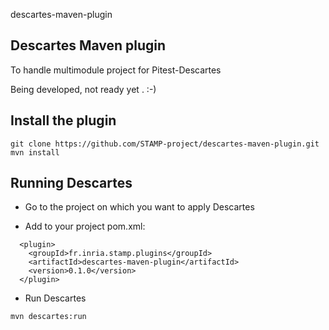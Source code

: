 descartes-maven-plugin

Descartes Maven plugin
----------------------
To handle multimodule project for Pitest-Descartes

Being developed, not ready yet . :-)


Install the plugin
------------------
```
git clone https://github.com/STAMP-project/descartes-maven-plugin.git
mvn install
```

Running Descartes
------------------
* Go to the project on which you want to apply Descartes

* Add to your project pom.xml:
```
  <plugin>
    <groupId>fr.inria.stamp.plugins</groupId>
    <artifactId>descartes-maven-plugin</artifactId>
    <version>0.1.0</version>
  </plugin>
```
* Run Descartes
```
mvn descartes:run
```
